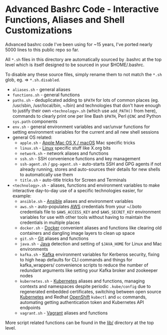 Advanced Bashrc Code - Interactive Functions, Aliases and Shell Customizations
==============================================================

Advanced bashrc code I've been using for ~15 years, I've ported nearly 5000 lines to this public repo so far.

All `*.sh` files in this directory are automatically sourced by .bashrc at the top level which is itself designed to be sourced in your $HOME/.bashrc.

To disable any these source files, simply rename them to not match the `*.sh` glob, eg. => `*.sh.disabled`.

* `aliases.sh` - general aliases
* `functions.sh` - general functions
* `paths.sh` - deduplicated adding to `$PATH` for lots of common places (eg. /usr/sbin, /usr/local/bin, ~/bin) and technologies that don't have enough to justify their own `<technology>.sh` (which use `add_PATH()` from here), commands to clearly print one per line Bash `$PATH`, Perl `@INC` and Python `sys.path` components
* `env.sh` - general environment variables and var/unvar functions for setting environment variables for the current and all new shell sessions
* general OS related:
  * `apple.sh` - [Apple Mac OS X / macOS](https://en.wikipedia.org/wiki/MacOS) Mac specific tricks
  * `linux.sh` - [Linux](https://en.wikipedia.org/wiki/Linux) specific stuff like X.org bits
  * `network.sh` - network aliases and functions
  * `ssh.sh` - SSH convenience functions and key management
  * `ssh-agent.sh` / `gpg-agent.sh` - auto-starts SSH and GPG agents if not already running, stores and auto-sources their details for new shells to automatically use them
  * `title.sh` - auto-title tricks for Screen and Terminals
* `<technology>.sh` - aliases, functions and environment variables to make interactive day-to-day use of a specific technologies easier, for example:
  * `ansible.sh` - [Ansible](https://www.ansible.com) aliases and environment variables
  * `aws.sh` - auto-populates [AWS](https://aws.amazon.com/) credentials from your ~/.boto credentials file to `$AWS_ACCESS_KEY` and `$AWS_SECRET_KEY` environment variables for use with other tools without having to maintain the credentials in multiple places
  * `docker.sh` - [Docker](https://www.docker.com/) convenient aliases and functions like clearing old containers and dangling image layers to clean up space
  * `git.sh` - [Git](https://git-scm.com/) aliases and functions
  * `java.sh` - [Java](https://www.java.com/en/) detection and setting of `$JAVA_HOME` for Linux and Mac environments
  * `kafka.sh` - [Kafka](http://kafka.apache.org/) environment variables for Kerberos security, fixing to high heap defaults for CLI commands and things for kafka_wrappers/ convenience scripts to reduce the number of redundant arguments like setting your Kafka broker and zookeeper nodes
  * `kubernetes.sh` - [Kubernetes](https://kubernetes.io/) aliases and functions, managing contexts and namespaces despite periodic `.kube/config` due to regenerated embedded certificates, switching between open source [Kubernetes](https://kubernetes.io/) and Redhat [OpenShift](https://www.openshift.com/) `kubectl` and `oc` commands, automating getting authentication token and Kubernetes API endpoints
  * `vagrant.sh` - [Vagrant](https://www.vagrantup.com/) aliases and functions

More script related functions can be found in the [lib/](https://github.com/HariSekhon/DevOps-Bash-tools/tree/master/lib) directory at the top level.
